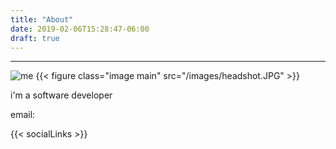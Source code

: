```yaml
---
title: "About"
date: 2019-02-06T15:28:47-06:00
draft: true
---
```


---

![me](/images/headshot.JPG)
{{< figure class="image main" src="/images/headshot.JPG" >}}

i'm a software developer

email:

{{< socialLinks >}}
